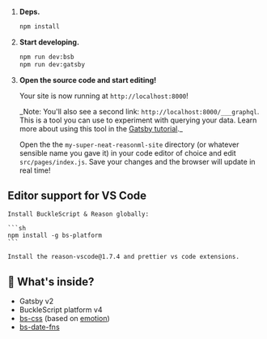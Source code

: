 1.  **Deps.**

    ```sh
    npm install
    ```

2.  **Start developing.**


    ```sh
    npm run dev:bsb
    npm run dev:gatsby
    ```

3.  **Open the source code and start editing!**

    Your site is now running at `http://localhost:8000`!

    \_Note: You'll also see a second link: `http://localhost:8000/___graphql`. This is a tool you can use to experiment with querying your data. Learn more about using this tool in the [Gatsby tutorial](https://www.gatsbyjs.org/tutorial/part-five/#introducing-graphiql).\_

    Open the the `my-super-neat-reasonml-site` directory (or whatever sensible name you gave it) in your code editor of choice and edit `src/pages/index.js`. Save your changes and the browser will update in real time!

## Editor support for VS Code

    Install BuckleScript & Reason globally:

    ```sh
    npm install -g bs-platform
    ```

    Install the reason-vscode@1.7.4 and prettier vs code extensions.

## 🧐 What's inside?

- Gatsby v2
- BuckleScript platform v4
- [bs-css](https://github.com/SentiaAnalytics/bs-css) (based on [emotion](https://emotion.sh))
- [bs-date-fns](https://github.com/SllyQ/bs-date-fns)
